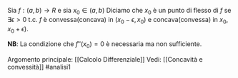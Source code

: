 Sia $f:(a,b)\to R$ e sia $x_{0}\in (a,b)$
Diciamo che $x_{0}$ è un punto di flesso di $f$ se $\exists \epsilon>0$ t.c. $f$ è convessa(concava) in $(x_{0}-\epsilon,x_{0})$ e concava(convessa) in $x_{0},x_{0}+\epsilon)$.

**NB**: La condizione che $f''(x_{0})=0$ è necessaria ma non sufficiente.

Argomento principale: [[Calcolo Differenziale]]
Vedi: [[Concavità e convessità]]
#analisi1 